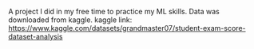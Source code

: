 A project I did in my free time to practice my ML skills. Data was downloaded from kaggle.
kaggle link: https://www.kaggle.com/datasets/grandmaster07/student-exam-score-dataset-analysis
